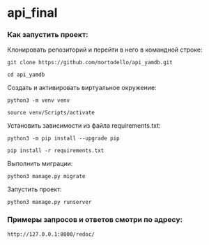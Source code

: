 # api_final
### Как запустить проект:

Клонировать репозиторий и перейти в него в командной строке:

```
git clone https://github.com/mortodello/api_yamdb.git
```

```
cd api_yamdb
```

Cоздать и активировать виртуальное окружение:

```
python3 -m venv venv
```

```
source venv/Scripts/activate
```

Установить зависимости из файла requirements.txt:

```
python3 -m pip install --upgrade pip
```

```
pip install -r requirements.txt
```

Выполнить миграции:

```
python3 manage.py migrate
```

Запустить проект:

```
python3 manage.py runserver
```

### Примеры запросов и ответов смотри по адресу:

```
http://127.0.0.1:8000/redoc/

```
